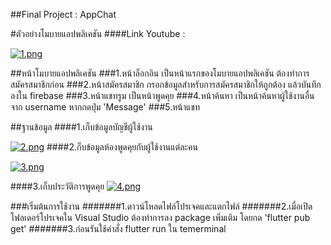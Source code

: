 ##Final Project : AppChat

#ตัวอย่างโมบายแอปพลิเคชัน
####Link Youtube :

[![1.png](https://i.postimg.cc/fWYm2Fpz/1.png)](https://postimg.cc/t7Cs7r9w)

##หน้าโมบายแอปพลิเคชัน
###1.หน้าล็อกอิน เป็นหน้าแรกของโมบายแอปพลิเคชัน ต้องทำการสมัครสมาชิกก่อน
###2.หน้าสมัครสมาชิก กรอกข้อมูลสำหรับการสมัครสมาชิกให้ถูกต้อง แล้วบันทึกลงใน firebase
###3.หน้าแชทรูม เป็นหน้าพูดคุย
###4.หน้าค้นหา เป็นหน้าค้นหาผู้ใช้งานอื่นจาก username หากกดปุ่ม 'Message'
###5.หน้าแชท


##ฐานข้อมูล
####1.เก็บข้อมูลบัญชีผู้ใช้งาน

[![2.png](https://i.postimg.cc/50Bygc0D/2.png)](https://postimg.cc/ZBqJYM6L)
####2.ก็บข้อมูลห้องพูดคุยกับผู้ใช้งานแต่ละคน

[![3.png](https://i.postimg.cc/5N70nS49/3.png)](https://postimg.cc/fJdDbXS1)

####3.เก็บประวัติการพูดคุย
[![4.png](https://i.postimg.cc/jjNSqVzC/4.png)](https://postimg.cc/5H4VpRKM)


###เริ่มต้นการใช้งาน
#######1.ดาวน์โหลดไฟล์โปรเจคและแตกไฟล์
#######2.เมื่อเปิดโฟลเดอร์โปรเจคใน Visual Studio ต้องทำการลง package เพิ่มเติม โดยกด 'flutter pub get'
#######3.ก่อนรันใช้คำสั่ง flutter run ใน temerminal
